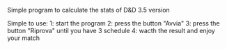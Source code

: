 Simple program to calculate the stats of D&D 3.5 version

Simple to use:
1: start the program
2: press the button "Avvia"
3: press the button "Riprova" until you have 3 schedule
4: wacth the result and enjoy your match

